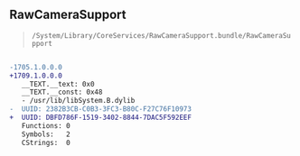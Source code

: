 ## RawCameraSupport

> `/System/Library/CoreServices/RawCameraSupport.bundle/RawCameraSupport`

```diff

-1705.1.0.0.0
+1709.1.0.0.0
   __TEXT.__text: 0x0
   __TEXT.__const: 0x48
   - /usr/lib/libSystem.B.dylib
-  UUID: 2382B3CB-C0B3-3FC3-B80C-F27C76F10973
+  UUID: DBFD786F-1519-3402-8844-7DAC5F592EEF
   Functions: 0
   Symbols:   2
   CStrings:  0

```
